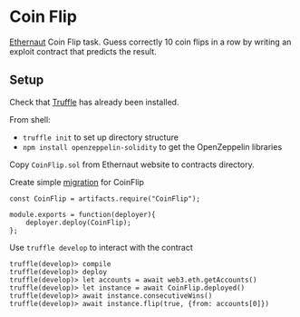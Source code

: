 # Coin Flip 
[Ethernaut](https://solidity-05.ethernaut.openzeppelin.com/) Coin Flip task. 
Guess correctly 10 coin flips in a row by writing an exploit contract that predicts
the result.

## Setup
Check that [Truffle](https://www.trufflesuite.com/truffle) has already been installed.

From shell:
* `truffle init` to set up directory structure 
* `npm install openzeppelin-solidity` to get the OpenZeppelin libraries

Copy `CoinFlip.sol` from Ethernaut website to contracts directory.

Create simple [migration](https://www.trufflesuite.com/docs/truffle/getting-started/running-migrations) for CoinFlip

    const CoinFlip = artifacts.require("CoinFlip");

    module.exports = function(deployer){
        deployer.deploy(CoinFlip);
    };
    
Use `truffle develop` to interact with the contract

    truffle(develop)> compile
    truffle(develop)> deploy
    truffle(develop)> let accounts = await web3.eth.getAccounts()
    truffle(develop)> let instance = await CoinFlip.deployed()
    truffle(develop)> await instance.consecutiveWins()
    truffle(develop)> await instance.flip(true, {from: accounts[0]})


    
    